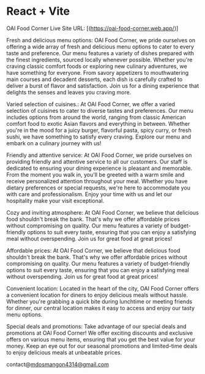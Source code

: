 # React + Vite
OAI Food Corner
Live Site URL: [(https://oai-food-corner.web.app/)]

Fresh and delicious menu options:
OAI Food Corner, we pride ourselves on offering a wide array of fresh and delicious menu options to cater to every taste and preference. Our menu features a variety of dishes prepared with the finest ingredients, sourced locally whenever possible. Whether you're craving classic comfort foods or exploring new culinary adventures, we have something for everyone. From savory appetizers to mouthwatering main courses and decadent desserts, each dish is carefully crafted to deliver a burst of flavor and satisfaction. Join us for a dining experience that delights the senses and leaves you craving more.

Varied selection of cuisines.:
At OAI Food Corner, we offer a varied selection of cuisines to cater to diverse tastes and preferences. Our menu includes options from around the world, ranging from classic American comfort food to exotic Asian flavors and everything in between. Whether you're in the mood for a juicy burger, flavorful pasta, spicy curry, or fresh sushi, we have something to satisfy every craving. Explore our menu and embark on a culinary journey with us!

Friendly and attentive service:
At OAI Food Corner, we pride ourselves on providing friendly and attentive service to all our customers. Our staff is dedicated to ensuring your dining experience is pleasant and memorable. From the moment you walk in, you'll be greeted with a warm smile and receive personalized attention throughout your meal. Whether you have dietary preferences or special requests, we're here to accommodate you with care and professionalism. Enjoy your time with us and let our hospitality make your visit exceptional.

Cozy and inviting atmosphere:
At OAI Food Corner, we believe that delicious food shouldn't break the bank. That's why we offer affordable prices without compromising on quality. Our menu features a variety of budget-friendly options to suit every taste, ensuring that you can enjoy a satisfying meal without overspending. Join us for great food at great prices!

Affordable prices:
At OAI Food Corner, we believe that delicious food shouldn't break the bank. That's why we offer affordable prices without compromising on quality. Our menu features a variety of budget-friendly options to suit every taste, ensuring that you can enjoy a satisfying meal without overspending. Join us for great food at great prices!

Convenient location:
Located in the heart of the city, OAI Food Corner offers a convenient location for diners to enjoy delicious meals without hassle. Whether you're grabbing a quick bite during lunchtime or meeting friends for dinner, our central location makes it easy to access and enjoy our tasty menu options.

Special deals and promotions:
Take advantage of our special deals and promotions at OAI Food Corner! We offer exciting discounts and exclusive offers on various menu items, ensuring that you get the best value for your money. Keep an eye out for our seasonal promotions and limited-time deals to enjoy delicious meals at unbeatable prices.

contact@mdosmangon4314@gmail.com